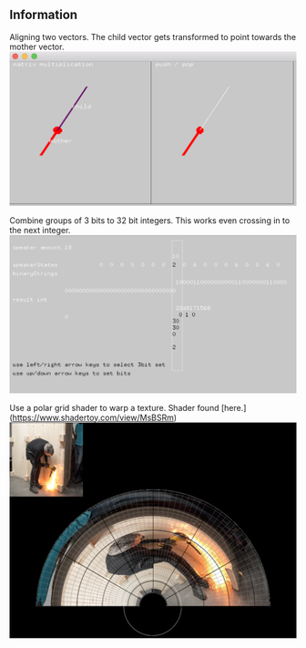 ## Information
Aligning two vectors. The child vector gets transformed to point towards the mother vector.
![](https://github.com/antimodular/examples/blob/master/align_2_vectors.png)

Combine groups of 3 bits to 32 bit integers. This works even crossing in to the next integer.
![](https://github.com/antimodular/examples/blob/master/3bits_combine.png)

Use a polar grid shader to warp a texture. Shader found [here.] (https://www.shadertoy.com/view/MsBSRm)
![](https://github.com/antimodular/examples/blob/master/polar_grid.png)
